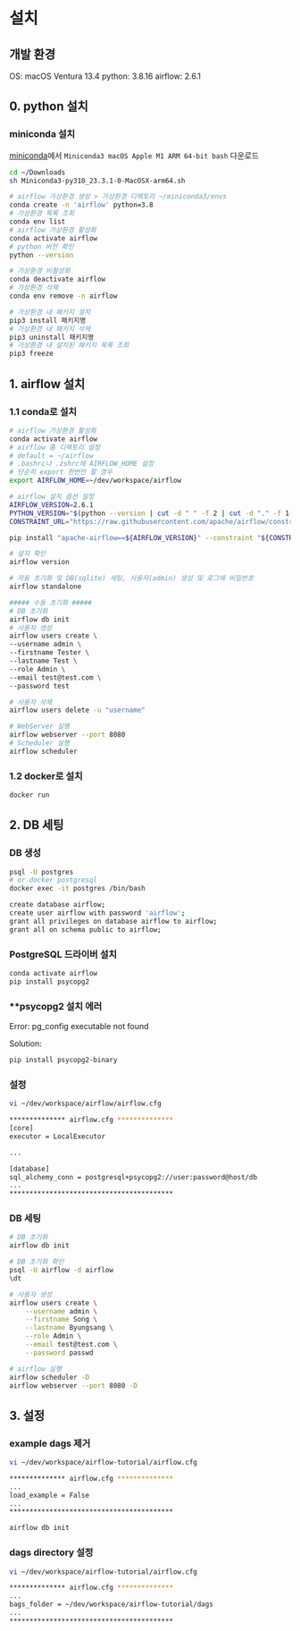 # 설치

## 개발 환경

OS: macOS Ventura 13.4
python: 3.8.16
airflow: 2.6.1

## 0. python 설치

### miniconda 설치

[miniconda](https://docs.conda.io/en/latest/miniconda.html)에서 `Miniconda3 macOS Apple M1 ARM 64-bit bash` 다운로드

```bash
cd ~/Downloads
sh Miniconda3-py310_23.3.1-0-MacOSX-arm64.sh

# airflow 가상환경 생성 > 가상환경 디렉토리 ~/miniconda3/envs
conda create -n 'airflow' python=3.8
# 가상환경 목록 조회
conda env list
# airflow 가상환경 활성화
conda activate airflow
# python 버전 확인
python --version

# 가상환경 비활성화
conda deactivate airflow
# 가상환경 삭제
conda env remove -n airflow

# 가상환경 내 패키지 설치
pip3 install 패키지명
# 가상환경 내 패키지 삭제
pip3 uninstall 패키지명
# 가상환경 내 설치된 패키지 목록 조회
pip3 freeze
```

## 1. airflow 설치

### 1.1 conda로 설치

```bash
# airflow 가상환경 활성화
conda activate airflow
# airflow 홈 디렉토리 설정
# default = ~/airflow
# .bashrc나 .zshrc에 AIRFLOW_HOME 설정
# 단순히 export 한번만 할 경우
export AIRFLOW_HOME=~/dev/workspace/airflow

# airflow 설치 옵션 설정
AIRFLOW_VERSION=2.6.1
PYTHON_VERSION="$(python --version | cut -d " " -f 2 | cut -d "." -f 1-2)"
CONSTRAINT_URL="https://raw.githubusercontent.com/apache/airflow/constraints-${AIRFLOW_VERSION}/constraints-${PYTHON_VERSION}.txt"

pip install "apache-airflow==${AIRFLOW_VERSION}" --constraint "${CONSTRAINT_URL}"

# 설치 확인
airflow version

# 자동 초기화 및 DB(sqlite) 세팅, 사용자(admin) 생성 및 로그에 비밀번호
airflow standalone

##### 수동 초기화 #####
# DB 초기화
airflow db init
# 사용자 생성
airflow users create \
--username admin \
--firstname Tester \
--lastname Test \
--role Admin \
--email test@test.com \
--password test

# 사용자 삭제
airflow users delete -u "username"

# WebServer 실행
airflow webserver --port 8080
# Scheduler 실행
airflow scheduler
```

### 1.2 docker로 설치

```bash
docker run 
```

## 2. DB 세팅

### DB 생성

```bash
psql -U postgres
# or docker postgresql
docker exec -it postgres /bin/bash

create database airflow;
create user airflow with password 'airflow';
grant all privileges on database airflow to airflow;
grant all on schema public to airflow;
```

### PostgreSQL 드라이버 설치

```bash
conda activate airflow
pip install psycopg2
```

### **psycopg2 설치 에러
Error: pg_config executable not found

Solution:

```bash
pip install psycopg2-binary
```

### 설정

```bash
vi ~/dev/workspace/airflow/airflow.cfg

************** airflow.cfg **************
[core]
executor = LocalExecutor

...

[database]
sql_alchemy_conn = postgresql+psycopg2://user:password@host/db
...
*****************************************
```

### DB 세팅

```bash
# DB 초기화
airflow db init

# DB 초기화 확인
psql -U airflow -d airflow
\dt

# 사용자 생성
airflow users create \
    --username admin \
    --firstname Song \
    --lastname Byungsang \
    --role Admin \
    --email test@test.com \
    --password passwd

# airflow 실행
airflow scheduler -D
airflow webserver --port 8080 -D
```

## 3. 설정

### example dags 제거

```bash
vi ~/dev/workspace/airflow-tutorial/airflow.cfg

************** airflow.cfg **************
...
load_example = False
...
*****************************************

airflow db init
```

### dags directory 설정

```bash
vi ~/dev/workspace/airflow-tutorial/airflow.cfg

************** airflow.cfg **************
...
bags_folder = ~/dev/workspace/airflow-tutorial/dags
...
*****************************************
```